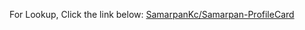 For Lookup, Click the link below:
[SamarpanKc/Samarpan-ProfileCard](https://samarpankc.github.io/Projects/profile%20card/index.html)
